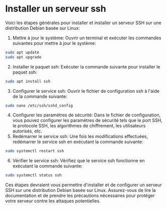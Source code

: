 # Installer un serveur ssh

Voici les étapes générales pour installer et installer un serveur SSH sur une distribution Debian basée sur Linux:

1. Mettre à jour le système: Ouvrir un terminal et exécuter les commandes suivantes pour mettre à jour le système:

```bash
sudo apt update
sudo apt upgrade
```

2. Installer le paquet ssh: Exécuter la commande suivante pour installer le paquet ssh:

```bash
sudo apt install ssh
```

3. Configurer le service ssh: Ouvrir le fichier de configuration ssh à l'aide de la commande suivante:

```bash
sudo nano /etc/ssh/sshd_config
```

4. Configurer les paramètres de sécurité: Dans le fichier de configuration, vous pouvez configurer les paramètres de sécurité tels que le port SSH, le protocole SSH, les algorithmes de chiffrement, les utilisateurs autorisés, etc.
5. Redémarrer le service ssh: Une fois les modifications effectuées, redémarrer le service ssh en exécutant la commande suivante:

```bash
sudo systemctl restart ssh
```

6. Vérifier le service ssh: Vérifiez que le service ssh fonctionne en exécutant la commande suivante:

```bash
sudo systemctl status ssh
```

Ces étapes devraient vous permettre d'installer et de configurer un serveur SSH sur une distribution Debian basée sur Linux. Assurez-vous de lire la documentation et de prendre les précautions nécessaires pour protéger votre serveur contre les attaques potentielles.
